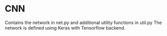 # CNN
Contains the network in net.py and additional utility functions in util.py
The network is defined using Keras with Tensorflow backend.
